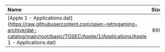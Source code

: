 |Name|Size|
|:---|---:|
|[Apple 1 - Applications.dat](https://raw.githubusercontent.com/open-retrogaming-archive/dat-catalog/main/root/basic/TOSEC/Apple/1/Applications/Apple 1 - Applications.dat)|899|
